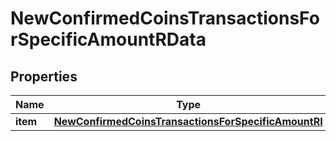 

# NewConfirmedCoinsTransactionsForSpecificAmountRData


## Properties

| Name | Type | Description | Notes |
|------------ | ------------- | ------------- | -------------|
|**item** | [**NewConfirmedCoinsTransactionsForSpecificAmountRI**](NewConfirmedCoinsTransactionsForSpecificAmountRI.md) |  |  |



